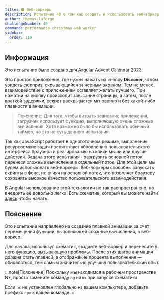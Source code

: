 ```yaml
---
title: 🟠 Веб-воркеры
description: Испытание 40 о том как создать и использовать веб-воркер
author: thomas-laforge
challengeNumber: 40
command: performance-christmas-web-worker
sidebar:
  order: 119
---
```


## Информация

Это испытание было создано для [Angular Advent Calendar](https://angularchristmascalendar.com) 2023.

Это простое приложение, где нужно нажать на кнопку **Discover**, чтобы увидеть сюрприз, скрывающийся за черным экраном. Тем не менее, взаимодействие с приложением оставляет желать лучшего. При нажатии на кнопку происходит зависание страницы, а затем, после краткой задержки, секрет раскрывается мгновенно и без какой-либо плавности в анимации.

> Пояснение: Для того, чтобы вызвать зависание приложения, загрузчик использует функцию, выполняющую очень сложные вычисления. Хотя возможно было бы использовать обычный таймер, но это не суть данного испытания.

Так как JavaScript работает в однопоточном режиме, выполнение ресурсоемких задач препятствует обновлению пользовательского интерфейса браузера и реагированию на клики мыши или другие действия. Задача этого испытания - разгрузить основной поток, перенеся сложные вычисления в отдельный поток. Для этой цели мы будем использовать веб-воркеры. Веб-воркеры способны запускать скрипты в фоне, не влияя на основной поток, что позволяет браузеру сохранять высокое качество пользовательского взаимодействия.

В Angular использование этой технологии не так распространено, но внедрить её довольно легко. Есть схематик, который вы можете найти [здесь](https://angular.io/guide/web-worker) чтобы начать.

## Пояснение

Это испытание направлено на создание плавной анимации за счет перемещения функции, выполняющей сложные вычисления, в веб-воркер.

Для начала, используя схематик, создайте веб-воркер и перенесите в него функцию, вызывающую проблемы. После этих шагов анимация должна стать плавной, а отображение процента выполнения — обновляться, тем самым значительно улучшив пользовательский опыт.

:::note[Пояснение]
Поскольку мы находимся в рабочем пространстве Nx, просто замените команду `ng` на `nx` при запуске схематика.

Если `nx` не установлен глобально на вашем компьютере, добавьте префикс `npx` к вашей команде.
:::
